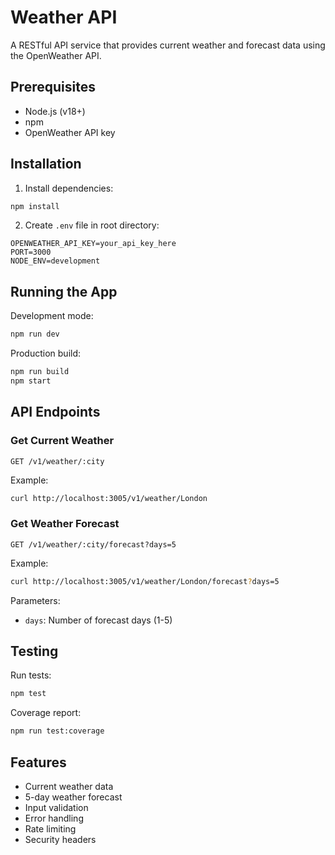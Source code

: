 # Weather API

A RESTful API service that provides current weather and forecast data using the OpenWeather API.

## Prerequisites

- Node.js (v18+)
- npm
- OpenWeather API key

## Installation

1. Install dependencies:
```bash
npm install
```

2. Create `.env` file in root directory:
```
OPENWEATHER_API_KEY=your_api_key_here
PORT=3000
NODE_ENV=development
```

## Running the App

Development mode:
```bash
npm run dev
```

Production build:
```bash
npm run build
npm start
```

## API Endpoints

### Get Current Weather
```
GET /v1/weather/:city
```

Example:
```bash
curl http://localhost:3005/v1/weather/London
```

### Get Weather Forecast
```
GET /v1/weather/:city/forecast?days=5
```

Example:
```bash
curl http://localhost:3005/v1/weather/London/forecast?days=5
```

Parameters:
- `days`: Number of forecast days (1-5)

## Testing

Run tests:
```bash
npm test
```

Coverage report:
```bash
npm run test:coverage
```

## Features

- Current weather data
- 5-day weather forecast
- Input validation
- Error handling
- Rate limiting
- Security headers
```
